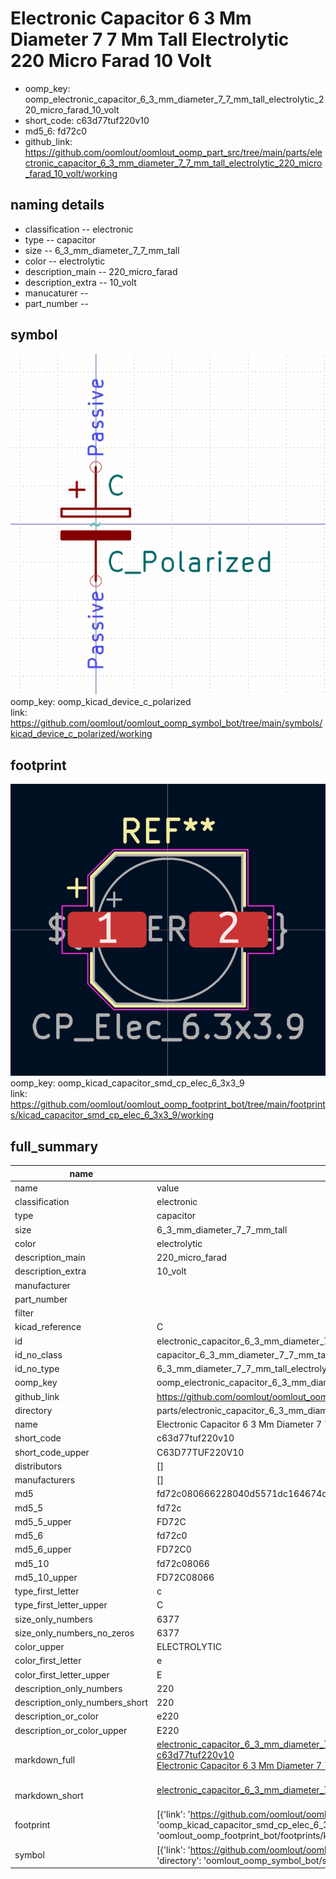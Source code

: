 # Electronic Capacitor 6 3 Mm Diameter 7 7 Mm Tall Electrolytic 220 Micro Farad 10 Volt

  
* oomp_key: oomp_electronic_capacitor_6_3_mm_diameter_7_7_mm_tall_electrolytic_220_micro_farad_10_volt 
* short_code: c63d77tuf220v10
* md5_6: fd72c0  
* github_link: https://github.com/oomlout/oomlout_oomp_part_src/tree/main/parts/electronic_capacitor_6_3_mm_diameter_7_7_mm_tall_electrolytic_220_micro_farad_10_volt/working  
## naming details
* classification -- electronic
* type -- capacitor
* size -- 6_3_mm_diameter_7_7_mm_tall
* color -- electrolytic
* description_main -- 220_micro_farad
* description_extra -- 10_volt
* manucaturer -- 
* part_number -- 



## symbol

![](symbol/0/working/working_600.png)  
oomp_key: oomp_kicad_device_c_polarized  
link: https://github.com/oomlout/oomlout_oomp_symbol_bot/tree/main/symbols/kicad_device_c_polarized/working  

## footprint

![](footprint/0/working/working_600.png)  
oomp_key: oomp_kicad_capacitor_smd_cp_elec_6_3x3_9  
link: https://github.com/oomlout/oomlout_oomp_footprint_bot/tree/main/footprints/kicad_capacitor_smd_cp_elec_6_3x3_9/working  

## full_summary
| name | value | 
| --- | --- | 
| name | value | 
| classification | electronic | 
| type | capacitor | 
| size | 6_3_mm_diameter_7_7_mm_tall | 
| color | electrolytic | 
| description_main | 220_micro_farad | 
| description_extra | 10_volt | 
| manufacturer |  | 
| part_number |  | 
| filter |  | 
| kicad_reference | C | 
| id | electronic_capacitor_6_3_mm_diameter_7_7_mm_tall_electrolytic_220_micro_farad_10_volt | 
| id_no_class | capacitor_6_3_mm_diameter_7_7_mm_tall_electrolytic_220_micro_farad_10_volt | 
| id_no_type | 6_3_mm_diameter_7_7_mm_tall_electrolytic_220_micro_farad_10_volt | 
| oomp_key | oomp_electronic_capacitor_6_3_mm_diameter_7_7_mm_tall_electrolytic_220_micro_farad_10_volt | 
| github_link | https://github.com/oomlout/oomlout_oomp_part_src/tree/main/parts/electronic_capacitor_6_3_mm_diameter_7_7_mm_tall_electrolytic_220_micro_farad_10_volt/working | 
| directory | parts/electronic_capacitor_6_3_mm_diameter_7_7_mm_tall_electrolytic_220_micro_farad_10_volt | 
| name | Electronic Capacitor 6 3 Mm Diameter 7 7 Mm Tall Electrolytic 220 Micro Farad 10 Volt | 
| short_code | c63d77tuf220v10 | 
| short_code_upper | C63D77TUF220V10 | 
| distributors | [] | 
| manufacturers | [] | 
| md5 | fd72c080666228040d5571dc164674c3 | 
| md5_5 | fd72c | 
| md5_5_upper | FD72C | 
| md5_6 | fd72c0 | 
| md5_6_upper | FD72C0 | 
| md5_10 | fd72c08066 | 
| md5_10_upper | FD72C08066 | 
| type_first_letter | c | 
| type_first_letter_upper | C | 
| size_only_numbers | 6377 | 
| size_only_numbers_no_zeros | 6377 | 
| color_upper | ELECTROLYTIC | 
| color_first_letter | e | 
| color_first_letter_upper | E | 
| description_only_numbers | 220 | 
| description_only_numbers_short | 220 | 
| description_or_color | e220 | 
| description_or_color_upper | E220 | 
| markdown_full | [electronic_capacitor_6_3_mm_diameter_7_7_mm_tall_electrolytic_220_micro_farad_10_volt](https://github.com/oomlout/oomlout_oomp_part_src/tree/main/parts/electronic_capacitor_6_3_mm_diameter_7_7_mm_tall_electrolytic_220_micro_farad_10_volt/working)<br>[c63d77tuf220v10](https://github.com/oomlout/oomlout_oomp_part_src/tree/main/parts/electronic_capacitor_6_3_mm_diameter_7_7_mm_tall_electrolytic_220_micro_farad_10_volt/working)<br>[Electronic Capacitor 6 3 Mm Diameter 7 7 Mm Tall Electrolytic 220 Micro Farad 10 Volt](https://github.com/oomlout/oomlout_oomp_part_src/tree/main/parts/electronic_capacitor_6_3_mm_diameter_7_7_mm_tall_electrolytic_220_micro_farad_10_volt/working)<br><br> | 
| markdown_short | [electronic_capacitor_6_3_mm_diameter_7_7_mm_tall_electrolytic_220_micro_farad_10_volt](https://github.com/oomlout/oomlout_oomp_part_src/tree/main/parts/electronic_capacitor_6_3_mm_diameter_7_7_mm_tall_electrolytic_220_micro_farad_10_volt/working)<br><br> | 
| footprint | [{'link': 'https://github.com/oomlout/oomlout_oomp_footprint_bot/tree/main/foootprntss/kicad_capacitor_smd_cp_elec_6_3x3_9', 'oomp_key': 'oomp_kicad_capacitor_smd_cp_elec_6_3x3_9', 'directory': 'oomlout_oomp_footprint_bot/footprints/kicad_capacitor_smd_cp_elec_6_3x3_9//working/working.kicad_mod'}] | 
| symbol | [{'link': 'https://github.com/oomlout/oomlout_oomp_symbol_bot/tree/main/symbols/kicad_device_c_polarized', 'oomp_key': 'oomp_kicad_device_c_polarized', 'directory': 'oomlout_oomp_symbol_bot/symbols/kicad_device_c_polarized//working/working.kicad_sym'}] | 
